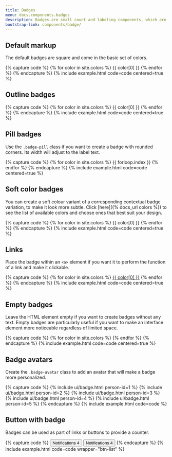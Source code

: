 ```yaml
---
title: Badges
menu: docs.components.badges
description: Badges are small count and labeling components, which are used to add extra information to an interface element. You can use them to draw users' attention to a new element, notify about unread messages or provide any kind of additional info.
bootstrap-link: components/badge/
---
```



## Default markup

The default badges are square and come in the basic set of colors.

{% capture code %}
{% for color in site.colors %}
<span class="badge bg-{{ color[0] }}">{{ color[0] }}</span>
{% endfor %}
{% endcapture %}
{% include example.html code=code centered=true %}

## Outline badges


{% capture code %}
{% for color in site.colors %}
<span class="badge badge-outline text-{{ color[0] }}">{{ color[0] }}</span>
{% endfor %}
{% endcapture %}
{% include example.html code=code centered=true %}


## Pill badges

Use the `.badge-pill` class if you want to create a badge with rounded corners. Its width will adjust to the label text.

{% capture code %}
{% for color in site.colors %}
<span class="badge badge-pill bg-{{ color[0] }}">{{ forloop.index }}</span>
{% endfor %}
{% endcapture %}
{% include example.html code=code centered=true %}


## Soft color badges

You can create a soft colour variant of a corresponding contextual badge variation, to make it look more subtle. Click [here]({% docs_url colors %}) to see the list of available colors and choose ones that best suit your design.

{% capture code %}
{% for color in site.colors %}
<span class="badge bg-{{ color[0] }}-lt">{{ color[0] }}</span>
{% endfor %}
{% endcapture %}
{% include example.html code=code centered=true %}


## Links

Place the badge within an `<a>` element if you want it to perform the function of a link and make it clickable.

{% capture code %}
{% for color in site.colors %}
<a href="#" class="badge bg-{{ color[0] }}">{{ color[0] }}</a>
{% endfor %}
{% endcapture %}
{% include example.html code=code centered=true %}


## Empty badges

Leave the HTML element empty if you want to create badges without any text. Empty badges are particularly useful if you want to make an interface element more noticeable regardless of limited space.

{% capture code %}
{% for color in site.colors %}
<a href="#" class="badge bg-{{ color[0] }}"></a>
{% endfor %}
{% endcapture %}
{% include example.html code=code centered=true %}


## Badge avatars

Create the `.badge-avatar` class to add an avatar that will make a badge more personalized.

{% capture code %}
{% include ui/badge.html person-id=1 %}
{% include ui/badge.html person-id=2 %}
{% include ui/badge.html person-id=3 %}
{% include ui/badge.html person-id=4 %}
{% include ui/badge.html person-id=5 %}
{% endcapture %}
{% include example.html code=code %}

## Button with badge

Badges can be used as part of links or buttons to provide a counter.

{% capture code %}
<button type="button" class="btn">
  Notifications <span class="badge bg-red ms-2">4</span>
</button>
<button type="button" class="btn">
  Notifications <span class="badge bg-green ms-2">4</span>
</button>
{% endcapture %}
{% include example.html code=code wrapper="btn-list" %}